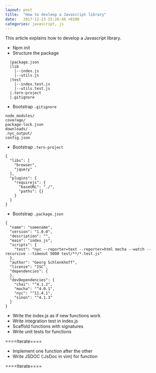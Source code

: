 ```yaml
---
layout: post
title:  "How to devleop a Javascript library"
date:   2017-12-23 15:26:40 +0100
categories: javascript, js
---
```

This article explains how to develop a Javascript library.

* Npm init
* Structure the package

```
  |package.json
  |lib
    |--index.js
    |--utils.js
  |test
    |--index.test.js
    |--utils.test.js
  |.tern-project
  |.gitignore
```

* Bootstrap `.gitignore`

```
node_modules/
coverage/
package-lock.json
downloads/
.nyc_output/
config.json
```

* Bootstrap `.tern-project`

```
{
  "libs": [
    "browser",
    "jquery"
  ],
  "plugins": {
    "requirejs": {
      "baseURL": "./",
      "paths": {}
    }
  }
}
```

* Bootstrap `.package.json`


```
{
  "name": "somename",
  "version": "1.0.0",
  "description": "",
  "main": "index.js",
  "scripts": {
    "test": "nyc --reporter=text --reporter=html mocha --watch --recursive --timeout 5000 test/**/*.test.js"
  },
  "author": "Georg Schlenkhoff",
  "license": "ISC",
  "dependencies": {
  },
  "devDependencies": {
    "chai": "^4.1.2",
    "mocha": "^4.0.1",
    "nyc": "^11.4.1",
    "sinon": "^4.1.3"
  }
}
```

* Write the index.js as if new functions work
* Write integration test in index.js
* Scaffold functions with signatures
* Write unit tests for functions

====Iterate====

* Implement one function after the other
* Write JSDOC (:JsDoc in vim) for function

====Iterate====
